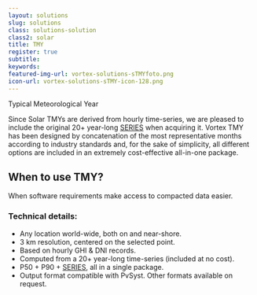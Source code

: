 ```yaml
---
layout: solutions
slug: solutions
class: solutions-solution
class2: solar
title: TMY 
register: true
subtitle:
keywords:
featured-img-url: vortex-solutions-sTMYfoto.png
icon-url: vortex-solutions-sTMY-icon-128.png
---
```


<p class="lead">Typical Meteorological Year</p>

Since Solar TMYs are derived from hourly time-series, we are pleased to include the original 20+ year-long <a href="/solutions/sSeries.html">SERIES</a> when acquiring it. Vortex TMY has been designed by concatenation of the most representative months according to industry standards and, for the sake of simplicity, all different options are included in an extremely cost-effective all-in-one package.

## When to use TMY?

When software requirements make access to compacted data easier.

### Technical details:
- Any location world-wide, both on and near-shore.
- 3 km resolution, centered on the selected point.
- Based on hourly GHI & DNI records.
- Computed from a 20+ year-long time-series (included at no cost).
- P50 + P90 + <a href="/solutions/sSeries.html">SERIES</a>, all in a single package.
- Output format compatible with PvSyst. Other formats available on request.